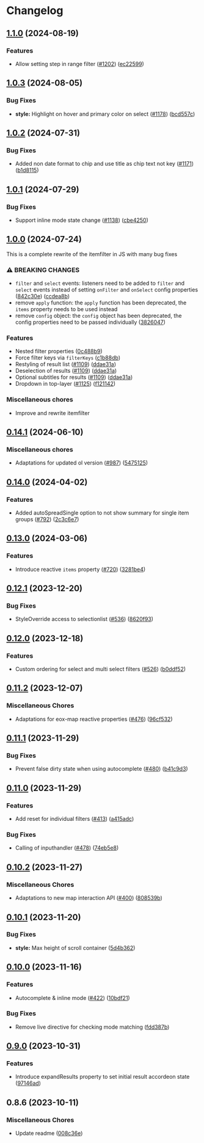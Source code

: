 # Changelog

## [1.1.0](https://github.com/EOX-A/EOxElements/compare/itemfilter-v1.0.3...itemfilter-v1.1.0) (2024-08-19)


### Features

* Allow setting step in range filter ([#1202](https://github.com/EOX-A/EOxElements/issues/1202)) ([ec22599](https://github.com/EOX-A/EOxElements/commit/ec225990e2d49bbaccc51a56dd2742c83cdf9151))

## [1.0.3](https://github.com/EOX-A/EOxElements/compare/itemfilter-v1.0.2...itemfilter-v1.0.3) (2024-08-05)


### Bug Fixes

* **style:** Highlight on hover and primary color on select ([#1178](https://github.com/EOX-A/EOxElements/issues/1178)) ([bcd557c](https://github.com/EOX-A/EOxElements/commit/bcd557cae699dba502be4772d40f044db33aa518))

## [1.0.2](https://github.com/EOX-A/EOxElements/compare/itemfilter-v1.0.1...itemfilter-v1.0.2) (2024-07-31)


### Bug Fixes

* Added non date format to chip and use title as chip text not key ([#1171](https://github.com/EOX-A/EOxElements/issues/1171)) ([b1d8115](https://github.com/EOX-A/EOxElements/commit/b1d81157684603029876468d9edd115fdb51b292))

## [1.0.1](https://github.com/EOX-A/EOxElements/compare/itemfilter-v1.0.0...itemfilter-v1.0.1) (2024-07-29)


### Bug Fixes

* Support inline mode state change ([#1138](https://github.com/EOX-A/EOxElements/issues/1138)) ([cbe4250](https://github.com/EOX-A/EOxElements/commit/cbe42501d491237fb5b14615fd207f3d929fb56b))

## [1.0.0](https://github.com/EOX-A/EOxElements/compare/itemfilter-v0.14.1...itemfilter-v1.0.0) (2024-07-24)


This is a complete rewrite of the itemfilter in JS with many bug fixes

### ⚠ BREAKING CHANGES
- `filter` and `select` events: listeners need to be added to `filter` and `select` events instead of setting `onFilter` and `onSelect` config properties ([842c30e](https://github.com/EOX-A/EOxElements/pull/989/commits/842c30e88849bb78f2951181710921290998e3e6)) ([ccdea8b](https://github.com/EOX-A/EOxElements/pull/989/commits/ccdea8b21884d5ccf20946544dc4c558b7e1d7d6))
- remove `apply` function: the `apply` function has been deprecated, the `items` property needs to be used instead
- remove `config` object: the `config` object has been deprecated, the config properties need to be passed individually ([3826047](https://github.com/EOX-A/EOxElements/pull/989/commits/3826047a8e9a2f802a7ed22c4c3fe7ce479928f6))

### Features
- Nested filter properties ([0c488b9](https://github.com/EOX-A/EOxElements/pull/989/commits/0c488b9c864f9397ccc11dcde6ee86743620f4ed))
- Force filter keys via `filterKeys` ([c1b88db](https://github.com/EOX-A/EOxElements/pull/989/commits/c1b88db289c337c265fd5b1adde0881eb0f21d46))
- Restyling of result list ([#1109](https://github.com/EOX-A/EOxElements/pull/1109)) ([ddae31a](https://github.com/EOX-A/EOxElements/pull/989/commits/ddae31a91c316c2bf5a25f3684bb4cbccbb67dff))
- Deselection of results ([#1109](https://github.com/EOX-A/EOxElements/pull/1109)) ([ddae31a](https://github.com/EOX-A/EOxElements/pull/989/commits/ddae31a91c316c2bf5a25f3684bb4cbccbb67dff))
- Optional subtitles for results ([#1109](https://github.com/EOX-A/EOxElements/pull/1109)) ([ddae31a](https://github.com/EOX-A/EOxElements/pull/989/commits/ddae31a91c316c2bf5a25f3684bb4cbccbb67dff))
- Dropdown in top-layer ([#1125](https://github.com/EOX-A/EOxElements/pull/1125)) ([f121142](https://github.com/EOX-A/EOxElements/pull/989/commits/f12114202c19db9fd802112075cdba91d830c4b0))

### Miscellaneous chores
- Improve and rewrite itemfilter

## [0.14.1](https://github.com/EOX-A/EOxElements/compare/itemfilter-v0.14.0...itemfilter-v0.14.1) (2024-06-10)


### Miscellaneous chores

* Adaptations for updated ol version ([#987](https://github.com/EOX-A/EOxElements/issues/987)) ([5475125](https://github.com/EOX-A/EOxElements/commit/5475125ae7e280550f8ab90e18cad011d478579e))

## [0.14.0](https://github.com/EOX-A/EOxElements/compare/itemfilter-v0.13.0...itemfilter-v0.14.0) (2024-04-02)


### Features

* Added autoSpreadSingle option to not show summary for single item groups ([#792](https://github.com/EOX-A/EOxElements/issues/792)) ([2c3c6e7](https://github.com/EOX-A/EOxElements/commit/2c3c6e70f1a9fb5d011c7e00eef199273b066386))

## [0.13.0](https://github.com/EOX-A/EOxElements/compare/itemfilter-v0.12.1...itemfilter-v0.13.0) (2024-03-06)


### Features

* Introduce reactive `items` property ([#720](https://github.com/EOX-A/EOxElements/issues/720)) ([3281be4](https://github.com/EOX-A/EOxElements/commit/3281be4fdaf42e48ca10184e7ef008be86e957b9))

## [0.12.1](https://github.com/EOX-A/EOxElements/compare/itemfilter-v0.12.0...itemfilter-v0.12.1) (2023-12-20)


### Bug Fixes

* StyleOverride access to selectionlist ([#536](https://github.com/EOX-A/EOxElements/issues/536)) ([8620f93](https://github.com/EOX-A/EOxElements/commit/8620f93d417215b6cf34a4c848eb59818d950353))

## [0.12.0](https://github.com/EOX-A/EOxElements/compare/itemfilter-v0.11.2...itemfilter-v0.12.0) (2023-12-18)


### Features

* Custom ordering for select and multi select filters ([#526](https://github.com/EOX-A/EOxElements/issues/526)) ([b0ddf52](https://github.com/EOX-A/EOxElements/commit/b0ddf522fc2d4c6850bcf0761406f4f5f1155ddd))

## [0.11.2](https://github.com/EOX-A/EOxElements/compare/itemfilter-v0.11.1...itemfilter-v0.11.2) (2023-12-07)


### Miscellaneous Chores

* Adaptations for eox-map reactive properties ([#476](https://github.com/EOX-A/EOxElements/issues/476)) ([96cf532](https://github.com/EOX-A/EOxElements/commit/96cf532c482e473438f3e8346775c65fa6859234))

## [0.11.1](https://github.com/EOX-A/EOxElements/compare/itemfilter-v0.11.0...itemfilter-v0.11.1) (2023-11-29)


### Bug Fixes

* Prevent false dirty state when using autocomplete ([#480](https://github.com/EOX-A/EOxElements/issues/480)) ([b41c9d3](https://github.com/EOX-A/EOxElements/commit/b41c9d32ae8fc04c5ddc51030815fec82236c62e))

## [0.11.0](https://github.com/EOX-A/EOxElements/compare/itemfilter-v0.10.2...itemfilter-v0.11.0) (2023-11-29)


### Features

* Add reset for individual filters ([#413](https://github.com/EOX-A/EOxElements/issues/413)) ([a415adc](https://github.com/EOX-A/EOxElements/commit/a415adc3c59216daae093720062b9e1c9f488166))


### Bug Fixes

* Calling of inputhandler ([#478](https://github.com/EOX-A/EOxElements/issues/478)) ([74eb5e8](https://github.com/EOX-A/EOxElements/commit/74eb5e89225b9ea4d696a28208bcc47ada734a73))

## [0.10.2](https://github.com/EOX-A/EOxElements/compare/itemfilter-v0.10.1...itemfilter-v0.10.2) (2023-11-27)


### Miscellaneous Chores

* Adaptations to new map interaction API ([#400](https://github.com/EOX-A/EOxElements/issues/400)) ([808539b](https://github.com/EOX-A/EOxElements/commit/808539b5846b6ac010e3bd7686c0aaf1c5c86cf9))

## [0.10.1](https://github.com/EOX-A/EOxElements/compare/itemfilter-v0.10.0...itemfilter-v0.10.1) (2023-11-20)


### Bug Fixes

* **style:** Max height of scroll container ([5d4b362](https://github.com/EOX-A/EOxElements/commit/5d4b362650b71feee488710d183b944ecad79074))

## [0.10.0](https://github.com/EOX-A/EOxElements/compare/itemfilter-v0.9.0...itemfilter-v0.10.0) (2023-11-16)


### Features

* Autocomplete & inline mode ([#422](https://github.com/EOX-A/EOxElements/issues/422)) ([10bdf21](https://github.com/EOX-A/EOxElements/commit/10bdf2192e1dd655fb97ca006b5fa02066fb9de9))


### Bug Fixes

* Remove live directive for checking mode matching ([fdd387b](https://github.com/EOX-A/EOxElements/commit/fdd387b8a5f4508d51dcd008f7b143fdb5eb5255))

## [0.9.0](https://github.com/EOX-A/EOxElements/compare/itemfilter-v0.8.6...itemfilter-v0.9.0) (2023-10-31)


### Features

* Introduce expandResults property to set initial result accordeon state ([97146ad](https://github.com/EOX-A/EOxElements/commit/97146ad219855798ad5abbf8bf9c65b80382833c))

## 0.8.6 (2023-10-11)

### Miscellaneous Chores

- Update readme ([008c36e](https://github.com/EOX-A/EOxElements/commit/008c36ef59f470d6226984e2266aaec44df3ed28))
